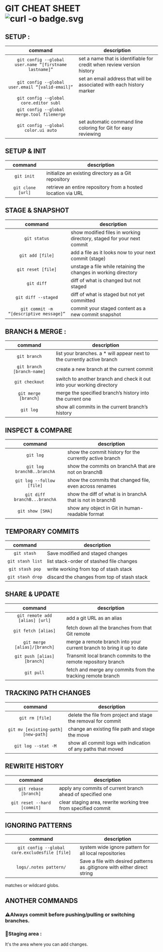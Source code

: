 # GIT CHEAT SHEET ![curl -o badge.svg](https://img.shields.io/badge/GIT%20%20-orange?style=for-the-badge&logo=git)
## SETUP :  
| command |description |
|:-----------:|---------|
| ```git config --global user.name “[firstname lastname]”```            | set a name that is identifiable for credit when review version history        |
|   ```git config --global user.email “[valid-email]”```          |set an email address that will be associated with each history marker         |
|```git config --global core.editor subl```             |         |
| ```git config --global merge.tool filemerge```            |         |
|```git config --global color.ui auto```|set automatic command line coloring for Git for easy reviewing|
## SETUP & INIT
| command | description |
|:-------:|-------------|
|```git init```      |initialize an existing directory as a Git repository             |
|```git clone [url]```         |retrieve an entire repository from a hosted location via URL             |
## STAGE & SNAPSHOT
| command | description |
|:-------:|-------------|
|```git status```         |show modified files in working directory, staged for your next commit             |
|```git add [file]```         |add a file as it looks now to your next commit (stage)             |
|```git reset [file]```         |unstage a file while retaining the changes in working directory             |
|```git diff```         |diff of what is changed but not staged             |
|```git diff --staged```         |diff of what is staged but not yet committed             |
|```git commit -m “[descriptive message]”```         |commit your staged content as a new commit snapshot             |
## BRANCH & MERGE :
| command | description |
|:-------:|-------------|
|```git branch```         | list your branches. a * will appear next to the currently active branch            |
|```git branch [branch-name]```         |create a new branch at the current commit             |
|```git checkout```         |switch to another branch and check it out into your working directory             |
|```git merge [branch]```         |merge the specified branch’s history into the current one             |
|```git log```         |show all commits in the current branch’s history             |
## INSPECT & COMPARE
| command | description |
|:-------:|-------------|
|```git log```         |show the commit history for the currently active branch             |
|```git log branchB..branchA```         | show the commits on branchA that are not on branchB            |
| ```git log --follow [file]```        | show the commits that changed file, even across renames            |
|```git diff branchB...branchA```         |show the diff of what is in branchA that is not in branchB             |
|```git show [SHA]```         | show any object in Git in human-readable format            |
## TEMPORARY COMMITS
| command | description |
|:-------:|-------------|
|```git stash```         | Save modified and staged changes            |
|```git stash list```         |list stack-order of stashed file changes             |
|```git stash pop```         |write working from top of stash stack             |
|```git stash drop```         | discard the changes from top of stash stack            |
## SHARE & UPDATE
| command | description |
|:-------:|-------------|
|```git remote add [alias] [url]```         |add a git URL as an alias             |
|```git fetch [alias]```         | fetch down all the branches from that Git remote            |
|```git merge [alias]/[branch]```         |merge a remote branch into your current branch to bring it up to date             |
|```git push [alias] [branch]```         |Transmit local branch commits to the remote repository branch             |
|```git pull```       | fetch and merge any commits from the tracking remote branch          |
## TRACKING PATH CHANGES
| command | description |
|:-------:|-------------|
|```git rm [file]```         | delete the file from project and stage the removal for commit            |
|```git mv [existing-path] [new-path]```         |change an existing file path and stage the move             |
|```git log --stat -M```         |show all commit logs with indication of any paths that moved             |
## REWRITE HISTORY
| command | description |
|:-------:|-------------|
|```git rebase [branch]```         |apply any commits of current branch ahead of specified one             |
|```git reset --hard [commit]```         | clear staging area, rewrite working tree from specified commit            |
## IGNORING PATTERNS
| command | description |
|:-------:|-------------|
|```git config --global core.excludesfile [file]```      |system wide ignore pattern for all local repositories             |
|```logs/.notes pattern/```         |  Save a file with desired patterns as .gitignore with either direct string
matches or wildcard globs.
## ANOTHER COMMANDS           
### ⚠️Always commit before pushing/pulling or switching branches.


### 🚨Staging area : 
It's the area where you can add changes.